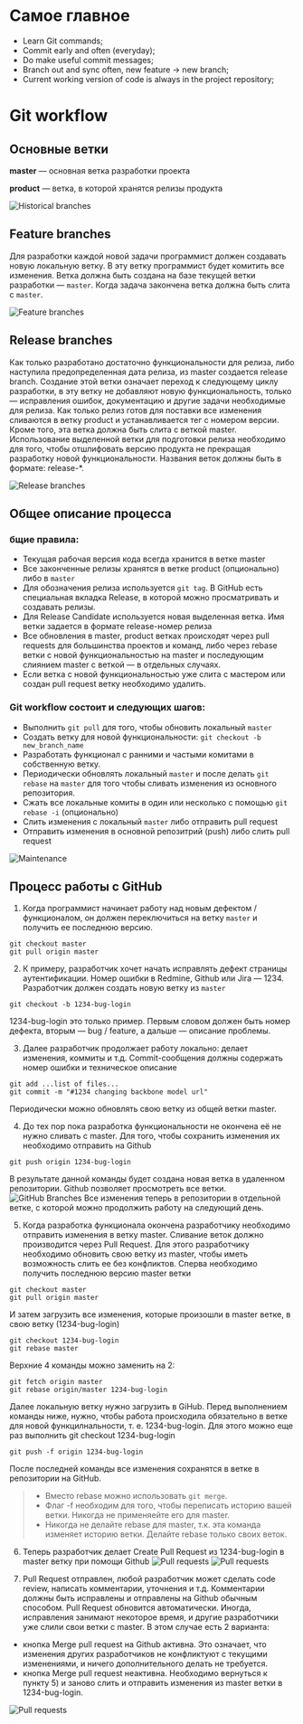 # Самое главное

 - Learn Git commands;
 - Commit early and often (everyday);
 - Do make useful commit messages;
 - Branch out and sync often, new feature -> new branch;
 - Current working version of code is always in the project repository;

# Git workflow

## Основные ветки

**master** — основная ветка разработки проекта

**product** — ветка, в которой хранятся релизы продукта

![Historical branches](img/git-workflow-release-cycle-1historical.png)

## Feature branches

Для разработки каждой новой задачи программист должен создавать новую локальную ветку. В эту ветку программист будет комитить все изменения. Ветка должна быть создана на базе текущей ветки разработки — `master`. Когда задача закончена ветка должна быть слита с `master`.

![Feature branches](img/git-workflow-release-cycle-2feature.png)

## Release branches

Как только разработано достаточно функциональности для релиза, либо наступила предопределенная дата релиза, из master создается release branch. Создание этой ветки означает переход к следующему циклу разработки, в эту ветку не добавляют новую функциональность, только — исправления ошибок, документацию и другие задачи необходимые для релиза. Как только релиз готов для поставки все изменения сливаются в ветку product и устанавливается тег с номером версии. Кроме того, эта ветка должна быть слита с веткой master. 
Использование выделенной ветки для подготовки релиза необходимо для того, чтобы отшлифовать версию продукта не прекращая разработку новой функциональности. Названия веток должны быть в формате: release-*.

![Release branches](img/git-workflow-release-cycle-3release.png)

## Общее описание процесса

### бщие правила:
 - Текущая рабочая версия кода всегда хранится в ветке master
 - Все законченные релизы хранятся в ветке product (опционально) либо в `master`
 - Для обозначения релиза используется `git tag`. В GitHub есть специальная вкладка Release, в которой можно просматривать и создавать релизы.
 - Для Release Candidate используется новая выделенная ветка. Имя ветки задается в формате release-номер релиза
 - Все обновления в master, product ветках происходят через pull requests для большинства проектов и команд, либо через rebase ветки с новой функциональностью на master и последующим слиянием master с веткой — в отдельных случаях.
 - Если ветка с новой функциональностью уже слита с мастером или создан pull request ветку необходимо удалить.

### Git workflow состоит и следующих шагов:

 - Выполнить `git pull` для того, чтобы обновить локальный `master`
 - Создать ветку для новой функциональности: `git checkout -b new_branch_name`
 - Разработать функционал с ранними и частыми комитами в собственную ветку.
 - Периодически обновлять локальный `master` и после делать `git rebase` на `master` для того чтобы сливать изменения из основного репозитория.
 - Сжать все локальные комиты в один или несколько c помощью `git rebase -i` (опционально)
 - Слить изменения с локальный `master` либо отправить pull request
 - Отправить изменения в основной репозитрий (push) либо слить pull request

![Maintenance](img/git-workflow-release-cycle-4maintenance.png)


## Процесс работы с GitHub

1. Когда программист начинает работу над новым дефектом / функционалом, он должен переключиться на ветку `master` и получить ее последнюю версию.
  ```
  git checkout master
  git pull origin master
  ```
  
2. К примеру, разработчик хочет начать исправлять дефект страницы аутентификации. Номер ошибки в Redmine, Github или Jira — 1234. Разработчик должен создать новую ветку из `master`
  ```
  git checkout -b 1234-bug-login
  ```
  1234-bug-login это только пример. Первым словом должен быть номер дефекта, вторым — bug / feature, а дальше — описание  проблемы.
  
3. Далее разработчик продолжает работу локально: делает изменения, коммиты и т.д. Commit-cообщения должны содержать номер ошибки и техническое описание
  ```
  git add ...list of files...
  git commit -m "#1234 changing backbone model url" 
  ```
  Периодически можно обновлять свою ветку из общей ветки master.
  
4. До тех пор пока разработка функциональности не окончена её не нужно сливать с master. Для того, чтобы сохранить изменения их необходимо отправить на Github
  ```
  git push origin 1234-bug-login
  ```
  В результате данной команды будет создана новая ветка в удаленном репозитории. Github позволяет просмотреть все ветки.
  ![GitHub Branches](img/githubflow_branches.png)
  Все изменения теперь в репозитории в отдельной ветке, с которой можно продолжить работу на следующий день.
  
5. Когда разработка функционала окончена разработчику необходимо отправить изменения в ветку master. Сливание веток должно производится через Pull Request.
  Для этого разработчику необходимо обновить свою ветку из master, чтобы иметь возможность слить ее без конфликтов.
  Сперва необходимо получить последнюю версию master ветки
  ```
  git checkout master
  git pull origin master
  ```
  И затем загрузить все изменения, которые произошли в master ветке, в свою ветку (1234-bug-login)
  ```
  git checkout 1234-bug-login
  git rebase master
  ```
  Верхние 4 команды можно заменить на 2:
  ```
  git fetch origin master
  git rebase origin/master 1234-bug-login
  ```
  Далее локальную ветку нужно загрузить в GiHub. Перед выполнением команды ниже, нужно, чтобы работа происходила обязательно в ветке для новой функцилнальности, т. е. 1234-bug-login. Для этого можно еще раз выполнить git checkout 1234-bug-login
  ```
  git push -f origin 1234-bug-login
  ```
  После последней команды все изменения сохранятся в ветке в репозитории на GitHub. 
  
  
  > - Вместо rebase можно использовать `git merge`.
  > - Флаг -f необходим для того, чтобы переписать историю вашей ветки. Никогда не применяейте его для master.
  > - Никогда не делайте rebase для master, т.к. эта команда изменяет историю ветки. Делайте rebase только своих веток.
  
6. Теперь разработчик делает Сreate Pull Request из 1234-bug-login в master ветку при помощи Github
  ![Pull requests](img/pull_request1.png)
  ![Pull requests](img/pull_request_2-1.png)
  
7. Pull Request отправлен, любой разработчик может сделать code review, написать комментарии, уточнения и т.д. Комментарии должны быть исправлены и отправлены на Github обычным способом. Pull Request обновится автоматически.
  Иногда, исправления занимают некоторое время, и другие разработчики уже слили свои ветки с master. В этом случае есть 2   варианта:
  - кнопка Merge pull request на Github активна. Это означает, что изменения других разработчиков не конфликтуют с текущими  изменениями, и ничего дополнительного делать не требуется.
  - кнопка Merge pull request неактивна. Необходимо вернуться к пункту 5) и заново слить и отправить изменения из master ветки в 1234-bug-login.
  
  ![Pull requests](img/pull_request_3.png)

